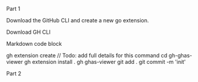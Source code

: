 Part 1

Download the GitHub CLI and create a new go extension.

Download GH CLI

Markdown code block

gh extension create // Todo: add full details for this command
cd gh-ghas-viewer
gh extension install .
gh ghas-viewer
git add .
git commit -m 'init'

Part 2


